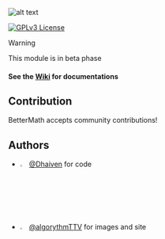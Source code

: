 ![alt text](images/banner.png "Title")


[![GPLv3 License](https://img.shields.io/badge/License-GPL%20v3-yellow.svg)](https://opensource.org/licenses/)
> [!WARNING]
> This module is in beta phase

#### See the [Wiki](https://github.com/Dhaiven/BetterMath/wiki) for documentations

## Contribution
BetterMath accepts community contributions!

## Authors
  - <img src="https://www.github.com/Dhaiven.png" width="3%" height="3%" border-radius=100% />  [@Dhaiven](https://www.github.com/Dhaiven) for code
  - <img src="https://www.github.com/algorythmTTV.png" width="3%" height="3%" border-radius=100% />  [@algorythmTTV](https://www.github.com/algorythmTTV) for images and site
